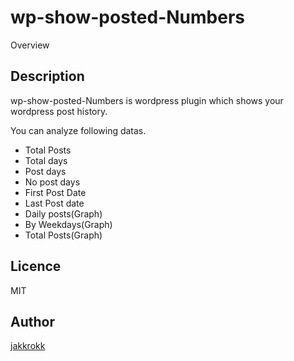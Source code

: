 # wp-show-posted-Numbers

Overview
## Description
wp-show-posted-Numbers is wordpress plugin which shows your wordpress post history.

You can analyze following datas.

- Total Posts
- Total days
- Post days
- No post days
- First Post Date
- Last Post date
- Daily posts(Graph)
- By Weekdays(Graph)
- Total Posts(Graph)

## Licence
MIT

## Author
[jakkrokk](https://github.com/jakkrokk)

